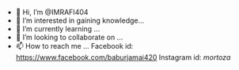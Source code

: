 - 👋 Hi, I’m @IMRAFI404
- 👀 I’m interested in gaining knowledge...
- 🌱 I’m currently learning ...
- 💞️ I’m looking to collaborate on ...
- 📫 How to reach me ...
Facebook id: https://www.facebook.com/baburjamai420
Instagram id: _mortoza_

<!---
IMRAFI404/IMRAFI404 is a ✨ special ✨ repository because its `README.md` (this file) appears on your GitHub profile.
You can click the Preview link to take a look at your changes.
--->
